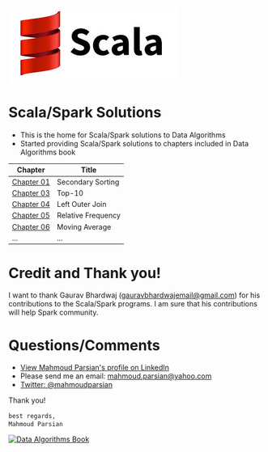 ![Scala/Spark Solutions](./scala.jpeg)

Scala/Spark Solutions
=====================
* This is the home for Scala/Spark solutions to Data Algorithms
* Started providing Scala/Spark solutions to chapters included in Data Algorithms book

Chapter                             |  Title                                      |
----------------------------------- | ------------------------------------------- | 
[Chapter 01](./chap01/scala/)       |  Secondary Sorting                          | 
[Chapter 03](./chap03/scala/)       |  Top-10                                     |
[Chapter 04](./chap04/scala/)       |  Left Outer Join                            |
[Chapter 05](./chap05/scala/)       |  Relative Frequency                         |
[Chapter 06](./chap06/scala/)       |  Moving Average                             |
...                                 |  ...                                        |

Credit and Thank you!
=====================
I want to thank Gaurav Bhardwaj (gauravbhardwajemail@gmail.com)
for his contributions to the Scala/Spark programs. I am sure 
that his contributions will help Spark community.

Questions/Comments
==================
* [View Mahmoud Parsian's profile on LinkedIn](http://www.linkedin.com/in/mahmoudparsian)
* Please send me an email: mahmoud.parsian@yahoo.com
* [Twitter: @mahmoudparsian](http://twitter.com/mahmoudparsian) 

Thank you!
````
best regards,
Mahmoud Parsian
````

[![Data Algorithms Book](https://github.com/mahmoudparsian/data-algorithms-book/raw/master/misc/large-image.jpg)](http://shop.oreilly.com/product/0636920033950.do)
